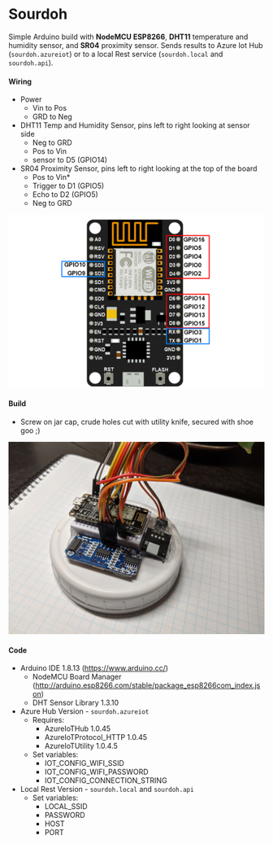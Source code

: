 # Sourdoh
Simple Arduino build with **NodeMCU ESP8266**, **DHT11** temperature and humidity sensor, and **SR04** proximity sensor. 
Sends results to Azure Iot Hub (`sourdoh.azureiot`) or to a local Rest service (`sourdoh.local` and `sourdoh.api`).

#### Wiring
* Power
  * Vin to Pos
  * GRD to Neg
* DHT11 Temp and Humidity Sensor, pins left to right looking at sensor side
  * Neg to GRD 
  * Pos to Vin
  * sensor to D5 (GPIO14)
* SR04 Proximity Sensor, pins left to right looking at the top of the board
  * Pos to Vin*
  * Trigger to D1 (GPIO5)
  * Echo to D2 (GPIO5)
  * Neg to GRD
  
![NodeMCU ESP8266](https://github.com/jeffbrock/sourdoh/blob/master/readme/NodeMCU%20GPIOs.png?raw=true)

#### Build
* Screw on jar cap, crude holes cut with utility knife, secured with shoe goo ;)

![Build](https://github.com/jeffbrock/sourdoh/blob/master/readme/IMG_20200702_081934.jpg)

#### Code
* Arduino IDE 1.8.13 (https://www.arduino.cc/)
  * NodeMCU Board Manager (http://arduino.esp8266.com/stable/package_esp8266com_index.json)
  * DHT Sensor Library 1.3.10
* Azure Hub Version - `sourdoh.azureiot`
  * Requires:
    * AzureIoTHub 1.0.45
    * AzureIoTProtocol_HTTP 1.0.45
    * AzureIoTUtility 1.0.4.5
  * Set variables:
    * IOT_CONFIG_WIFI_SSID            
    * IOT_CONFIG_WIFI_PASSWORD        
    * IOT_CONFIG_CONNECTION_STRING    
* Local Rest Version - `sourdoh.local` and `sourdoh.api`
  * Set variables:
    * LOCAL_SSID
    * PASSWORD
    * HOST
    * PORT
